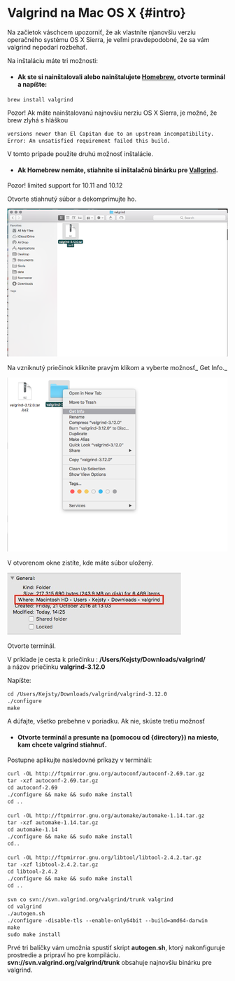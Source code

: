 # Valgrind na Mac OS X {#intro}

Na začietok váschcem upozorniť, že ak vlastníte njanovšiu verziu operačného systému OS X Sierra, je veľmi pravdepodobné, že sa vám valgrind nepodarí rozbehať.

Na inštaláciu máte tri možnosti:

* #### Ak ste si nainštalovali alebo nainštalujete [Homebrew](/qt-creator/homebrew-osx.md), otvorte terminál a napíšte:

```terminal
brew install valgrind
```

Pozor! Ak máte nainštalovanú najnovšiu nerziu OS X Sierra, je možné, že brew zlyhá s hláškou

```terminal
versions newer than El Capitan due to an upstream incompatibility.
Error: An unsatisfied requirement failed this build.
```

V tomto prípade použite druhú možnosť inštalácie.

* #### Ak Homebrew nemáte, stiahnite si inštalačnú binárku pre [Vallgrind](http://valgrind.org/downloads/).

Pozor! limited support for 10.11 and 10.12

Otvorte stiahnutý súbor a dekomprimujte ho.

![](/assets/OSX_valgrind1.png)

Na vzniknutý priečinok kliknite pravým klikom a vyberte možnosť_ Get Info._

![](/assets/OSX_valgrind2.png)

V otvorenom okne zistíte, kde máte súbor uložený.

![](/assets/OSX_valgrind3.jpg)

Otvorte terminál.

V príklade je cesta k priečinku : **/Users/Kejsty/Downloads/valgrind/**  
a názov priečinku **valgrind-3.12.0**

Napíšte:

```terminal
cd /Users/Kejsty/Downloads/valgrind/valgrind-3.12.0
./configure
make
```

A dúfajte, všetko prebehne v poriadku. Ak nie, skúste tretiu možnosť

* #### Otvorte terminál a presunte na \(pomocou cd {directory}\) na miesto, kam chcete valgrind stiahnuť.

Postupne aplikujte nasledovné príkazy v termináli:

```terminal
curl -OL http://ftpmirror.gnu.org/autoconf/autoconf-2.69.tar.gz
tar -xzf autoconf-2.69.tar.gz 
cd autoconf-2.69
./configure && make && sudo make install
cd ..

curl -OL http://ftpmirror.gnu.org/automake/automake-1.14.tar.gz
tar -xzf automake-1.14.tar.gz
cd automake-1.14
./configure && make && sudo make install
cd..

curl -OL http://ftpmirror.gnu.org/libtool/libtool-2.4.2.tar.gz
tar -xzf libtool-2.4.2.tar.gz
cd libtool-2.4.2
./configure && make && sudo make install
cd ..

svn co svn://svn.valgrind.org/valgrind/trunk valgrind
cd valgrind
./autogen.sh
./configure -disable-tls --enable-only64bit --build=amd64-darwin 
make
sudo make install 
```

Prvé tri balíčky vám umožnia spustiť skript **autogen.sh**, ktorý nakonfiguruje prostredie a pripraví ho pre kompiláciu.  
**svn://svn.valgrind.org/valgrind/trunk** obsahuje najnovšiu binárku pre valgrind.


